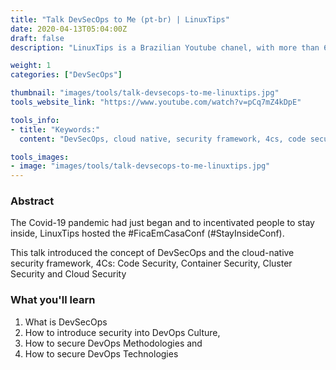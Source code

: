 ```yaml
---
title: "Talk DevSecOps to Me (pt-br) | LinuxTips"
date: 2020-04-13T05:04:00Z
draft: false
description: "LinuxTips is a Brazilian Youtube chanel, with more than 60k subscribers. Every week, Jeferson Noronha commands a new video, always with interesting tips on Linux, DevOps, Docker, Kubernetes, automation and much more! And with a light, relaxed and totally practical approach."

weight: 1
categories: ["DevSecOps"]

thumbnail: "images/tools/talk-devsecops-to-me-linuxtips.jpg"
tools_website_link: "https://www.youtube.com/watch?v=pCq7mZ4kDpE"

tools_info:
- title: "Keywords:"
  content: "DevSecOps, cloud native, security framework, 4cs, code security, container security, cluster security, cloud security"

tools_images:
- image: "images/tools/talk-devsecops-to-me-linuxtips.jpg"
---
```


### Abstract
The Covid-19 pandemic had just began and to incentivated people to stay inside, LinuxTips hosted the #FicaEmCasaConf (#StayInsideConf). 

This talk introduced the concept of DevSecOps and the cloud-native security framework, 4Cs: Code Security, Container Security, Cluster Security and Cloud Security


### What you'll learn
1. What is DevSecOps
2. How to introduce security into DevOps Culture,
3. How to secure DevOps Methodologies and
4. How to secure DevOps Technologies